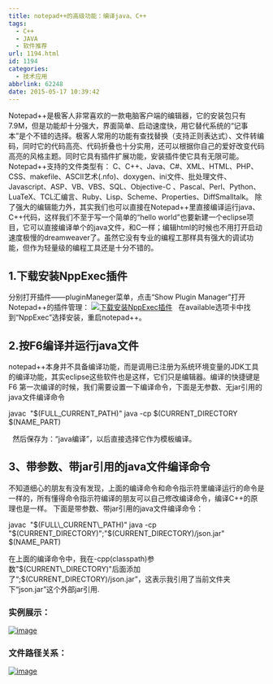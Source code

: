 ```yaml
---
title: notepad++的高级功能：编译java、C++
tags:
  - C++
  - JAVA
  - 软件推荐
url: 1194.html
id: 1194
categories:
  - 技术应用
abbrlink: 62248
date: 2015-05-17 10:39:42
---
```


Notepad++是极客人非常喜欢的一款电脑客户端的编辑器，它的安装包只有7.9M，但是功能却十分强大，界面简单、启动速度快，用它替代系统的“记事本”是个不错的选择。极客人常用的功能有查找替换（支持正则表达式）、文件转编码，同时它的代码高亮、代码折叠也十分实用，还可以根据你自己的爱好改变代码高亮的风格主题。同时它具有插件扩展功能，安装插件使它具有无限可能。 Notepad++支持的文件类型有： C、C++、Java、C#、XML、HTML、PHP、CSS、makefile、ASCII艺术(.nfo)、doxygen、ini文件、批处理文件、Javascript、ASP、VB、VBS、SQL、Objective-C 、Pascal、Perl、Python、LuaTeX、TCL汇编言、Ruby、Lisp、Scheme、Properties、DiffSmalltalk。 除了强大的编辑能力外，其实我们也可以直接在Notepad++里直接编译运行java、C++代码，这样我们不至于写一个简单的“hello world”也要新建一个eclipse项目，它可以直接编译单个的java文件，和C一样；编辑html的时候也不用打开启动速度极慢的dreamweaver了。虽然它没有专业的编程工那样具有强大的调试功能，但作为轻量级的编程工具还是十分不错的。

1.下载安装NppExec插件
---------------

分别打开插件——pluginManeger菜单，点击“Show Plugin Manager”打开Notepad++的插件管理： [![下载安装NppExec插件](http://baiyuan.wang/wp-content/uploads/2015/05/image_thumb5.png "下载安装NppExec插件")](http://baiyuan.wang/wp-content/uploads/2015/05/image5.png)   在available选项卡中找到“NppExec”选择安装，重启notepad++。

2.按F6编译并运行java文件
----------------

notepad++本身并不具备编译功能，而是调用已注册为系统环境变量的JDK工具的编译功能，其实eclipse这些软件也是这样，它们只是编辑器。编译的快捷键是F6 第一次编译的时候，我们需要设置一下编译命令，下面是无参数、无jar引用的java文件编译命令

javac  "$(FULL\_CURRENT\_PATH)"
java -cp $(CURRENT\_DIRECTORY  $(NAME\_PART)

  然后保存为：“java编译”，以后直接选择它作为模板编译。

3、带参数、带jar引用的java文件编译命令
-----------------------

不知道细心的朋友有没有发现，上面的编译命令和命令指示符里编译运行的命令是一样的，所有懂得命令指示符编译的朋友可以自己修改编译命令，编译C++的原理也是一样。 下面是带参数、带jar引用的java文件编译命令：

javac  "$(FULL\_CURRENT\_PATH)"
java -cp "$(CURRENT\_DIRECTORY)";"$(CURRENT\_DIRECTORY)/json.jar" $(NAME_PART)

在上面的编译命令中，我在-cpp(classpath)参数"$(CURRENT\_DIRECTORY)"后面添加了“;$(CURRENT\_DIRECTORY)/json.jar”，这表示我引用了当前文件夹下“json.jar”这个外部jar引用.

### 实例展示：

[![image](http://baiyuan.wang/wp-content/uploads/2015/05/image_thumb6.png "image")](http://baiyuan.wang/wp-content/uploads/2015/05/image6.png)  

### 文件路径关系：

[![image](http://baiyuan.wang/wp-content/uploads/2015/05/image_thumb7.png "image")](http://baiyuan.wang/wp-content/uploads/2015/05/image7.png)